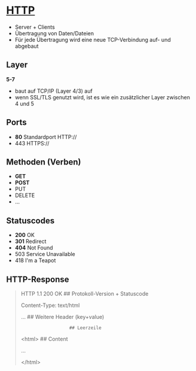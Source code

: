 # [HTTP](https://de.wikipedia.org/wiki/Hypertext_Transfer_Protocol)

* Server + Clients
* Übertragung von Daten/Dateien
* Für jede Übertragung wird eine neue TCP-Verbindung auf- und abgebaut

## Layer

**5-7**

* baut auf TCP/IP (Layer 4/3) auf
* wenn SSL/TLS genutzt wird, ist es wie ein zusätzlicher Layer zwischen 4 und 5

## Ports

* **80** Standardport HTTP://
* 443 HTTPS://

## Methoden (Verben)

* **GET**
* **POST**
* PUT
* DELETE
* …

## Statuscodes

* **200** OK
* **301** Redirect
* **404** Not Found
* 503 Service Unavailable
* 418 I'm a Teapot

## HTTP-Response

> HTTP 1.1 200 OK       ## Protokoll-Version + Statuscode
>
> Content-Type: text/html
>
> …                     ## Weitere Header (key+value)
>
>                       ## Leerzeile
>
> \<html\>                ## Content
>
> …
>
> \</html\>
